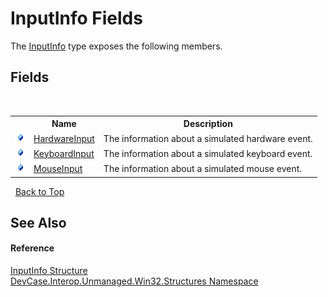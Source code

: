 # InputInfo Fields
 

The <a href="T_DevCase_Interop_Unmanaged_Win32_Structures_InputInfo">InputInfo</a> type exposes the following members.


## Fields
&nbsp;<table><tr><th></th><th>Name</th><th>Description</th></tr><tr><td>![Public field](media/pubfield.gif "Public field")</td><td><a href="F_DevCase_Interop_Unmanaged_Win32_Structures_InputInfo_HardwareInput">HardwareInput</a></td><td>
The information about a simulated hardware event.</td></tr><tr><td>![Public field](media/pubfield.gif "Public field")</td><td><a href="F_DevCase_Interop_Unmanaged_Win32_Structures_InputInfo_KeyboardInput">KeyboardInput</a></td><td>
The information about a simulated keyboard event.</td></tr><tr><td>![Public field](media/pubfield.gif "Public field")</td><td><a href="F_DevCase_Interop_Unmanaged_Win32_Structures_InputInfo_MouseInput">MouseInput</a></td><td>
The information about a simulated mouse event.</td></tr></table>&nbsp;
<a href="#inputinfo-fields">Back to Top</a>

## See Also


#### Reference
<a href="T_DevCase_Interop_Unmanaged_Win32_Structures_InputInfo">InputInfo Structure</a><br /><a href="N_DevCase_Interop_Unmanaged_Win32_Structures">DevCase.Interop.Unmanaged.Win32.Structures Namespace</a><br />